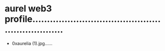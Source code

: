 # aurel web3 profile................................................................
- 0xaurelia (1).jpg......
